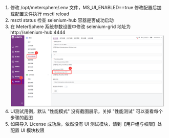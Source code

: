 1. 修改 /opt/metersphere/.env 文件，MS_UI_ENABLED==true 修改配置后加载配置文件执行 msctl reload
2. msctl status 检查 selenium-hub 容器是否成功启动
3. 在 MeterSphere 系统参数设置中修改 selenium-grid 地址为 http://selenium-hub:4444
![UI系统设置](../../img/ui_test/UI系统设置.png)
4. UI测试用例，默认 "性能模式" 没有截图展示，关掉 "性能测试" 可以查看每个步骤的截图 <br>
5. 如果导入 License 成功后，依然没有 UI 测试模块，请到【用户组与权限】处配置 UI 模块权限